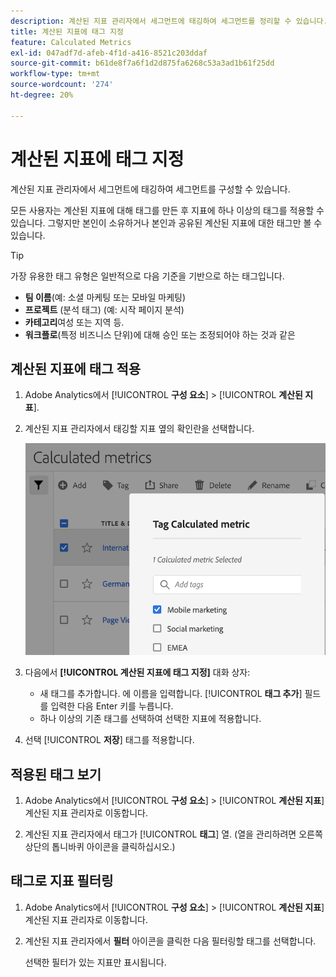 ```yaml
---
description: 계산된 지표 관리자에서 세그먼트에 태깅하여 세그먼트를 정리할 수 있습니다.
title: 계산된 지표에 태그 지정
feature: Calculated Metrics
exl-id: 047adf7d-afeb-4f1d-a416-8521c203ddaf
source-git-commit: b61de8f7a6f1d2d875fa6268c53a3ad1b61f25dd
workflow-type: tm+mt
source-wordcount: '274'
ht-degree: 20%

---
```


# 계산된 지표에 태그 지정

계산된 지표 관리자에서 세그먼트에 태깅하여 세그먼트를 구성할 수 있습니다.

모든 사용자는 계산된 지표에 대해 태그를 만든 후 지표에 하나 이상의 태그를 적용할 수 있습니다. 그렇지만 본인이 소유하거나 본인과 공유된 계산된 지표에 대한 태그만 볼 수 있습니다.

>[!TIP]
>
>가장 유용한 태그 유형은 일반적으로 다음 기준을 기반으로 하는 태그입니다.
>
>* **팀 이름**(예: 소셜 마케팅 또는 모바일 마케팅)
>* **프로젝트** (분석 태그) (예: 시작 페이지 분석)
>* **카테고리**&#x200B;여성 또는 지역 등.
>* **워크플로**(특정 비즈니스 단위)에 대해 승인 또는 조정되어야 하는 것과 같은

## 계산된 지표에 태그 적용

1. Adobe Analytics에서 [!UICONTROL **구성 요소**] > [!UICONTROL **계산된 지표**].

1. 계산된 지표 관리자에서 태깅할 지표 옆의 확인란을 선택합니다.

   ![](assets/cm_add_tags.png)

1. 다음에서 **[!UICONTROL 계산된 지표에 태그 지정]** 대화 상자:

   * 새 태그를 추가합니다. 에 이름을 입력합니다. [!UICONTROL **태그 추가**] 필드를 입력한 다음 Enter 키를 누릅니다.
   * 하나 이상의 기존 태그를 선택하여 선택한 지표에 적용합니다.

1. 선택 [!UICONTROL **저장**] 태그를 적용합니다.

## 적용된 태그 보기

1. Adobe Analytics에서 [!UICONTROL **구성 요소**] > [!UICONTROL **계산된 지표**] 계산된 지표 관리자로 이동합니다.

1. 계산된 지표 관리자에서 태그가 [!UICONTROL **태그**] 열. (열을 관리하려면 오른쪽 상단의 톱니바퀴 아이콘을 클릭하십시오.)

## 태그로 지표 필터링

1. Adobe Analytics에서 [!UICONTROL **구성 요소**] > [!UICONTROL **계산된 지표**] 계산된 지표 관리자로 이동합니다.

1. 계산된 지표 관리자에서 **필터** 아이콘을 클릭한 다음 필터링할 태그를 선택합니다.

   선택한 필터가 있는 지표만 표시됩니다.
